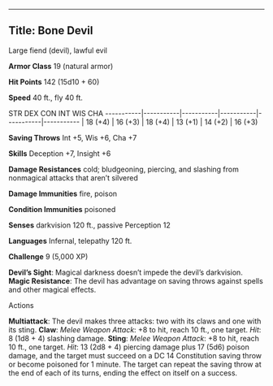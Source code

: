 -------------------------
Title: Bone Devil
-------------------------


Large fiend (devil), lawful evil

**Armor Class** 19 (natural armor)

**Hit Points** 142 (15d10 + 60)

**Speed** 40 ft., fly 40 ft.

  STR         DEX         CON         INT         WIS         CHA
  -----------|-----------|-----------|-----------|-----------|-----------
  | 18 (+4)   | 16 (+3)   | 18 (+4)   | 13 (+1)   | 14 (+2)   | 16 (+3)

**Saving Throws** Int +5, Wis +6, Cha +7

**Skills** Deception +7, Insight +6

**Damage Resistances** cold; bludgeoning, piercing, and slashing from
nonmagical attacks that aren’t silvered

**Damage Immunities** fire, poison

**Condition Immunities** poisoned

**Senses** darkvision 120 ft., passive Perception 12

**Languages** Infernal, telepathy 120 ft.

**Challenge** 9 (5,000 XP)


**Devil’s Sight**: Magical darkness doesn’t impede the
    devil’s darkvision.
**Magic Resistance**: The devil has advantage on saving throws
    against spells and other magical effects.


Actions

**Multiattack**: The devil makes three attacks: two with its claws
    and one with its sting.
**Claw**: *Melee Weapon Attack*: +8 to hit, reach 10 ft.,
    one target. *Hit*: 8 (1d8 + 4) slashing damage.
**Sting**: *Melee Weapon Attack*: +8 to hit, reach 10 ft.,
    one target. *Hit*: 13 (2d8 + 4) piercing damage plus 17 (5d6) poison
    damage, and the target must succeed on a DC 14 Constitution saving
    throw or become poisoned for 1 minute. The target can repeat the
    saving throw at the end of each of its turns, ending the effect on
    itself on a success.

